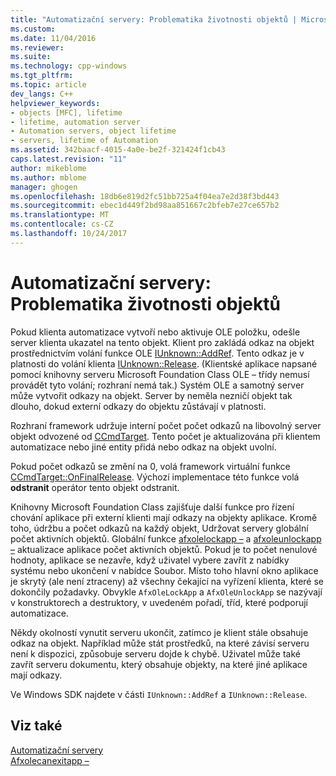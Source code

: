 ```yaml
---
title: "Automatizační servery: Problematika životnosti objektů | Microsoft Docs"
ms.custom: 
ms.date: 11/04/2016
ms.reviewer: 
ms.suite: 
ms.technology: cpp-windows
ms.tgt_pltfrm: 
ms.topic: article
dev_langs: C++
helpviewer_keywords:
- objects [MFC], lifetime
- lifetime, automation server
- Automation servers, object lifetime
- servers, lifetime of Automation
ms.assetid: 342baacf-4015-4a0e-be2f-321424f1cb43
caps.latest.revision: "11"
author: mikeblome
ms.author: mblome
manager: ghogen
ms.openlocfilehash: 18db6e819d2fc51bb725a4f04ea7e2d38f3bd443
ms.sourcegitcommit: ebec1d449f2bd98aa851667c2bfeb7e27ce657b2
ms.translationtype: MT
ms.contentlocale: cs-CZ
ms.lasthandoff: 10/24/2017
---
```

# <a name="automation-servers-object-lifetime-issues"></a>Automatizační servery: Problematika životnosti objektů
Pokud klienta automatizace vytvoří nebo aktivuje OLE položku, odešle server klienta ukazatel na tento objekt. Klient pro zakládá odkaz na objekt prostřednictvím volání funkce OLE [IUnknown::AddRef](http://msdn.microsoft.com/library/windows/desktop/ms691379). Tento odkaz je v platnosti do volání klienta [IUnknown::Release](http://msdn.microsoft.com/library/windows/desktop/ms682317). (Klientské aplikace napsané pomocí knihovny serveru Microsoft Foundation Class OLE – třídy nemusí provádět tyto volání; rozhraní nemá tak.) Systém OLE a samotný server může vytvořit odkazy na objekt. Server by neměla nezničí objekt tak dlouho, dokud externí odkazy do objektu zůstávají v platnosti.  
  
 Rozhraní framework udržuje interní počet počet odkazů na libovolný server objekt odvozené od [CCmdTarget](../mfc/reference/ccmdtarget-class.md). Tento počet je aktualizována při klientem automatizace nebo jiné entity přidá nebo odkaz na objekt uvolní.  
  
 Pokud počet odkazů se změní na 0, volá framework virtuální funkce [CCmdTarget::OnFinalRelease](../mfc/reference/ccmdtarget-class.md#onfinalrelease). Výchozí implementace této funkce volá **odstranit** operátor tento objekt odstranit.  
  
 Knihovny Microsoft Foundation Class zajišťuje další funkce pro řízení chování aplikace při externí klienti mají odkazy na objekty aplikace. Kromě toho, údržbu a počet odkazů na každý objekt, Udržovat servery globální počet aktivních objektů. Globální funkce [afxolelockapp –](../mfc/reference/application-control.md#afxolelockapp) a [afxoleunlockapp –](../mfc/reference/application-control.md#afxoleunlockapp) aktualizace aplikace počet aktivních objektů. Pokud je to počet nenulové hodnoty, aplikace se nezavře, když uživatel vybere zavřít z nabídky systému nebo ukončení v nabídce Soubor. Místo toho hlavní okno aplikace je skrytý (ale není ztraceny) až všechny čekající na vyřízení klienta, které se dokončily požadavky. Obvykle `AfxOleLockApp` a `AfxOleUnlockApp` se nazývají v konstruktorech a destruktory, v uvedeném pořadí, tříd, které podporují automatizace.  
  
 Někdy okolností vynutit serveru ukončit, zatímco je klient stále obsahuje odkaz na objekt. Například může stát prostředků, na které závisí serveru není k dispozici, způsobuje serveru dojde k chybě. Uživatel může také zavřít serveru dokumentu, který obsahuje objekty, na které jiné aplikace mají odkazy.  
  
 Ve Windows SDK najdete v části `IUnknown::AddRef` a `IUnknown::Release`.  
  
## <a name="see-also"></a>Viz také  
 [Automatizační servery](../mfc/automation-servers.md)   
 [Afxolecanexitapp –](../mfc/reference/application-control.md#afxolecanexitapp)

